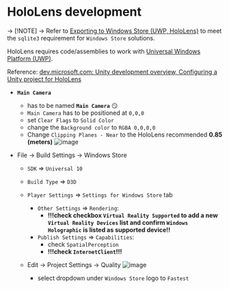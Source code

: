 # HoloLens development

-> [!NOTE]
-> Refer to [Exporting to Windows Store (UWP, HoloLens)](windowsstore-uwp-hololens.md) to meet the `sqlite3` requirement for `Windows Store` solutions.

HoloLens requires code/assemblies to work with [Universal Windows Platform (UWP)](https://developer.microsoft.com/en-us/windows/apps).

Reference: [dev.microsoft.com: Unity development overview, Configuring a Unity project for HoloLens](https://developer.microsoft.com/en-us/windows/holographic/unity_development_overview)
  * **`Main Camera`**
    * has to be named **`Main Camera`** 😏
    * `Main Camera` has to be positioned at `0,0,0`
    * set `Clear Flags`  to `Solid Color`
    * change the `Background color` to `RGBA 0,0,0,0`
    * Change `Clipping Planes - Near` to the HoloLens recommended **0.85 (meters)**
      ![image](images/hololens/hololens-main-camera.png)

  * File -> Build Settings -> Windows Store
     * `SDK` => `Universal 10`
     * `Build Type` => `D3D`
     * `Player Settings` => `Settings for Windows Store` tab
       * `Other Settings` => `Rendering`:
         * **!!!check checkbox `Virtual Reality Supported` to add a new `Virtual Reality Devices` list and confirm `Windows Holographic` is listed as supported device!!**
       * `Publish Settings` => `Capabilities`:
         * check `SpatialPerception`
         * **!!!check `InternetClient`!!!**
 
    * Edit -> Project Settings -> Quality
      ![image](images/hololens/hololens-projectsettings-qualitysettings.png)
      * select dropdown under `Windows Store` logo to `Fastest`
